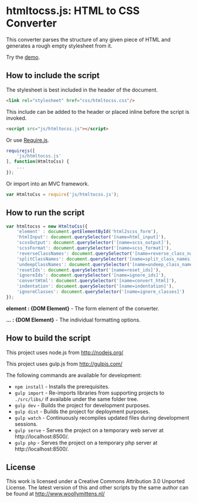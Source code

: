 # htmltocss.js: HTML to CSS Converter

This converter parses the structure of any given piece of HTML and generates a rough empty stylesheet from it.

Try the <a href="http://www.woollymittens.nl/default.php?url=useful-htmltocss">demo</a>.

## How to include the script

The stylesheet is best included in the header of the document.

```html
<link rel="stylesheet" href="css/htmltocss.css"/>
```

This include can be added to the header or placed inline before the script is invoked.

```html
<script src="js/htmltocss.js"></script>
```

Or use [Require.js](https://requirejs.org/).

```js
requirejs([
	'js/htmltocss.js'
], function(HtmltoCss) {
	...
});
```

Or import into an MVC framework.

```js
var HtmltoCss = require('js/htmltocss.js');
```

## How to run the script

```javascript
var htmltocss = new HtmltoCss({
	'element' : document.getElementById('html2scss_form'),
	'htmlInput': document.querySelector('[name=html_input]'),
	'scssOutput': document.querySelector('[name=scss_output]'),
	'scssFormat': document.querySelector('[name=scss_format]'),
	'reverseClassNames': document.querySelector('[name=reverse_class_names]'),
	'splitClassNames': document.querySelector('[name=split_class_names]'),
	'undeepClassNames': document.querySelector('[name=undeep_class_names]'),
	'resetIds': document.querySelector('[name=reset_ids]'),
	'ignoreIds': document.querySelector('[name=ignore_ids]'),
	'convertHtml': document.querySelector('[name=convert_html]'),
	'indentation': document.querySelector('[name=indentation]'),
	'ignoreClasses': document.querySelector('[name=ignore_classes]')
});
```

**element : {DOM Element}** - The form element of the converter.

**... : {DOM Element}** - The individual formatting options.

## How to build the script

This project uses node.js from http://nodejs.org/

This project uses gulp.js from http://gulpjs.com/

The following commands are available for development:
+ `npm install` - Installs the prerequisites.
+ `gulp import` - Re-imports libraries from supporting projects to `./src/libs/` if available under the same folder tree.
+ `gulp dev` - Builds the project for development purposes.
+ `gulp dist` - Builds the project for deployment purposes.
+ `gulp watch` - Continuously recompiles updated files during development sessions.
+ `gulp serve` - Serves the project on a temporary web server at http://localhost:8500/.
+ `gulp php` - Serves the project on a temporary php server at http://localhost:8500/.

## License

This work is licensed under a Creative Commons Attribution 3.0 Unported License. The latest version of this and other scripts by the same author can be found at http://www.woollymittens.nl/
